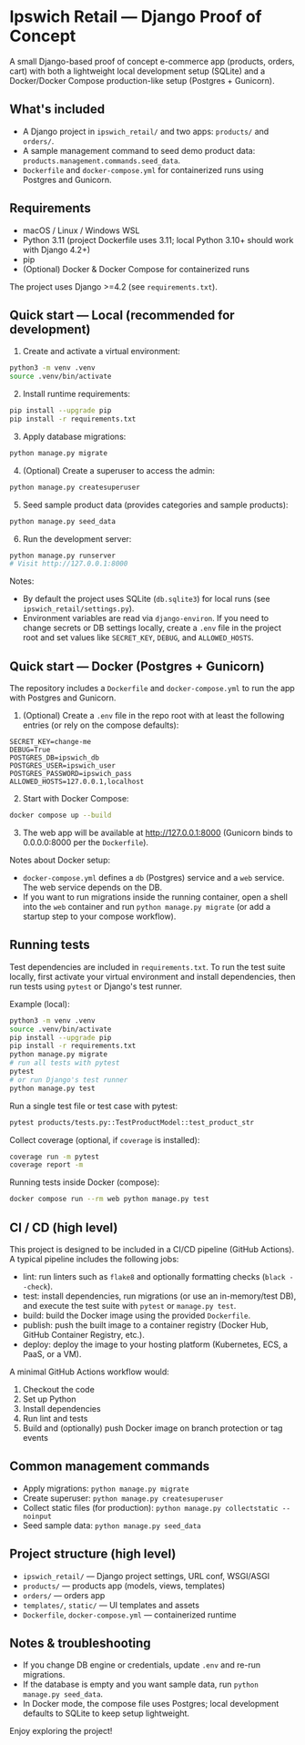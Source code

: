 # Ipswich Retail — Django Proof of Concept

A small Django-based proof of concept e-commerce app (products, orders, cart) with both a lightweight local development setup (SQLite) and a Docker/Docker Compose production-like setup (Postgres + Gunicorn).

## What's included

- A Django project in `ipswich_retail/` and two apps: `products/` and `orders/`.
- A sample management command to seed demo product data: `products.management.commands.seed_data`.
- `Dockerfile` and `docker-compose.yml` for containerized runs using Postgres and Gunicorn.

## Requirements

- macOS / Linux / Windows WSL
- Python 3.11 (project Dockerfile uses 3.11; local Python 3.10+ should work with Django 4.2+)
- pip
- (Optional) Docker & Docker Compose for containerized runs

The project uses Django >=4.2 (see `requirements.txt`).

## Quick start — Local (recommended for development)

1. Create and activate a virtual environment:

```bash
python3 -m venv .venv
source .venv/bin/activate
```

2. Install runtime requirements:

```bash
pip install --upgrade pip
pip install -r requirements.txt
```

3. Apply database migrations:

```bash
python manage.py migrate
```

4. (Optional) Create a superuser to access the admin:

```bash
python manage.py createsuperuser
```

5. Seed sample product data (provides categories and sample products):

```bash
python manage.py seed_data
```

6. Run the development server:

```bash
python manage.py runserver
# Visit http://127.0.0.1:8000
```

Notes:
- By default the project uses SQLite (`db.sqlite3`) for local runs (see `ipswich_retail/settings.py`).
- Environment variables are read via `django-environ`. If you need to change secrets or DB settings locally, create a `.env` file in the project root and set values like `SECRET_KEY`, `DEBUG`, and `ALLOWED_HOSTS`.

## Quick start — Docker (Postgres + Gunicorn)

The repository includes a `Dockerfile` and `docker-compose.yml` to run the app with Postgres and Gunicorn.

1. (Optional) Create a `.env` file in the repo root with at least the following entries (or rely on the compose defaults):

```env
SECRET_KEY=change-me
DEBUG=True
POSTGRES_DB=ipswich_db
POSTGRES_USER=ipswich_user
POSTGRES_PASSWORD=ipswich_pass
ALLOWED_HOSTS=127.0.0.1,localhost
```

2. Start with Docker Compose:

```bash
docker compose up --build
```

3. The web app will be available at http://127.0.0.1:8000 (Gunicorn binds to 0.0.0.0:8000 per the `Dockerfile`).

Notes about Docker setup:
- `docker-compose.yml` defines a `db` (Postgres) service and a `web` service. The web service depends on the DB.
- If you want to run migrations inside the running container, open a shell into the `web` container and run `python manage.py migrate` (or add a startup step to your compose workflow).

## Running tests

Test dependencies are included in `requirements.txt`. To run the test suite locally, first activate your virtual environment and install dependencies, then run tests using `pytest` or Django's test runner.

Example (local):

```bash
python3 -m venv .venv
source .venv/bin/activate
pip install --upgrade pip
pip install -r requirements.txt
python manage.py migrate
# run all tests with pytest
pytest
# or run Django's test runner
python manage.py test
```

Run a single test file or test case with pytest:

```bash
pytest products/tests.py::TestProductModel::test_product_str
```

Collect coverage (optional, if `coverage` is installed):

```bash
coverage run -m pytest
coverage report -m
```

Running tests inside Docker (compose):

```bash
docker compose run --rm web python manage.py test
```

## CI / CD (high level)

This project is designed to be included in a CI/CD pipeline (GitHub Actions). A typical pipeline includes the following jobs:

- lint: run linters such as `flake8` and optionally formatting checks (`black --check`).
- test: install dependencies, run migrations (or use an in-memory/test DB), and execute the test suite with `pytest` or `manage.py test`.
- build: build the Docker image using the provided `Dockerfile`.
- publish: push the built image to a container registry (Docker Hub, GitHub Container Registry, etc.).
- deploy: deploy the image to your hosting platform (Kubernetes, ECS, a PaaS, or a VM).

A minimal GitHub Actions workflow would:

1. Checkout the code
2. Set up Python
3. Install dependencies
4. Run lint and tests
5. Build and (optionally) push Docker image on branch protection or tag events

## Common management commands

- Apply migrations: `python manage.py migrate`
- Create superuser: `python manage.py createsuperuser`
- Collect static files (for production): `python manage.py collectstatic --noinput`
- Seed sample data: `python manage.py seed_data`

## Project structure (high level)

- `ipswich_retail/` — Django project settings, URL conf, WSGI/ASGI
- `products/` — products app (models, views, templates)
- `orders/` — orders app
- `templates/`, `static/` — UI templates and assets
- `Dockerfile`, `docker-compose.yml` — containerized runtime

## Notes & troubleshooting

- If you change DB engine or credentials, update `.env` and re-run migrations.
- If the database is empty and you want sample data, run `python manage.py seed_data`.
- In Docker mode, the compose file uses Postgres; local development defaults to SQLite to keep setup lightweight.

Enjoy exploring the project!
